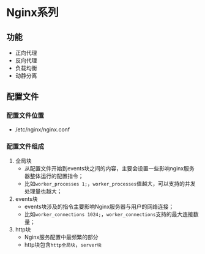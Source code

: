 # Nginx系列



## 功能

* 正向代理
* 反向代理
* 负载均衡
* 动静分离



## 配置文件

### 配置文件位置

* /etc/nginx/nginx.conf

### 配置文件组成

1. 全局块
   * 从配置文件开始到events块之间的内容，主要会设置一些影响nginx服务器整体运行的配置指令；
   * 比如`worker_processes 1;`，`worker_processes`值越大，可以支持的并发处理量也越大；
2. events块
   * events块涉及的指令主要影响Nginx服务器与用户的网络连接；
   * 比如`worker_connections 1024;`，`worker_connections`支持的最大连接数量；
3. http块
   * Nginx服务配置中最频繁的部分
   * http块包含`http全局块`，`server块`
